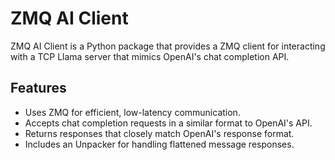 # ZMQ AI Client

ZMQ AI Client is a Python package that provides a ZMQ client for interacting with a TCP Llama server that mimics
OpenAI's chat completion API.

## Features

- Uses ZMQ for efficient, low-latency communication.
- Accepts chat completion requests in a similar format to OpenAI's API.
- Returns responses that closely match OpenAI's response format.
- Includes an Unpacker for handling flattened message responses.
